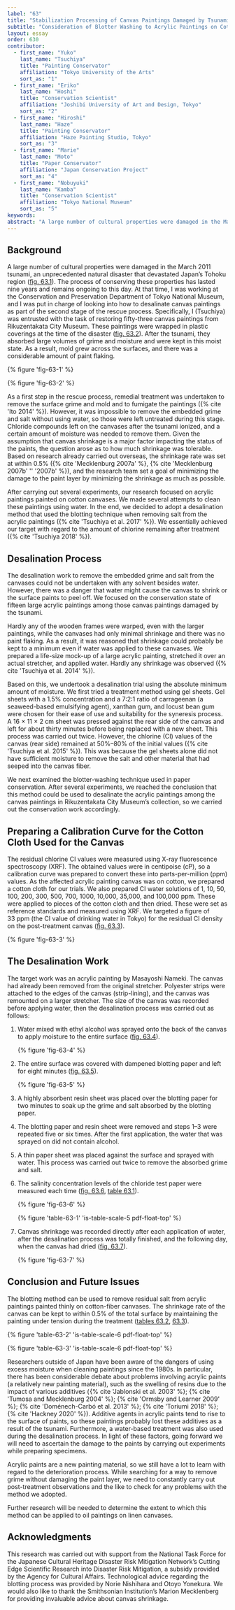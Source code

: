 ```yaml
---
label: "63"
title: "Stabilization Processing of Canvas Paintings Damaged by Tsunami"
subtitle: "Consideration of Blotter Washing to Acrylic Paintings on Cotton Canvas "
layout: essay
order: 630
contributor:
  - first_name: "Yuko"
    last_name: "Tsuchiya"
    title: "Painting Conservator"
    affiliation: "Tokyo University of the Arts"
    sort_as: "1"
  - first_name: "Eriko"
    last_name: "Hoshi"
    title: "Conservation Scientist"
    affiliation: "Joshibi University of Art and Design, Tokyo"
    sort_as: "2"
  - first_name: "Hiroshi"
    last_name: "Haze"
    title: "Painting Conservator"
    affiliation: "Haze Painting Studio, Tokyo"
    sort_as: "3"
  - first_name: "Marie"
    last_name: "Moto"
    title: "Paper Conservator"
    affiliation: "Japan Conservation Project"
    sort_as: "4"
  - first_name: "Nobuyuki"
    last_name: "Kamba"
    title: "Conservation Scientist"
    affiliation: "Tokyo National Museum"
    sort_as: "5"
keywords:
abstract: "A large number of cultural properties were damaged in the March 2011 tsunami that devastated Japan’s Tohoku region. A problem arises when we are faced with removing salt matter from paintings: salts absorb moisture from the atmosphere, and that moisture can promote deformation of the support. The Tokyo National Museum began in 2011 to research methods for removal of salt matter from paintings on canvas. Through a number of experiments, methods of desalination were developed for acrylic paintings on cotton canvas. In one method, the canvas was temporarily removed from its original wooden frame, edge-lined with polyester cloth, and stretched on a temporary frame. Water was sprayed on the reverse and moisture absorbed with blotting paper. Experiments that followed confirmed that the amount of moisture and the period of immersion influenced the removal of remaining salts. Using techniques from paper conservation, moistened blotting paper was used as a compress, and water containing dissolved salts was removed as quickly as possible using polymer sheets. This process was repeated several times for desalination. As a result, it was possible to control the contraction of the canvas to about 0.3%, and the chloride concentration was reduced to about what is contained in tap water in Tokyo."
---
```


## Background

A large number of cultural properties were damaged in the March 2011 tsunami, an unprecedented natural disaster that devastated Japan’s Tohoku region ([fig. 63.1](#fig-63-1)). The process of conserving these properties has lasted nine years and remains ongoing to this day. At that time, I was working at the Conservation and Preservation Department of Tokyo National Museum, and I was put in charge of looking into how to desalinate canvas paintings as part of the second stage of the rescue process. Specifically, I (Tsuchiya) was entrusted with the task of restoring fifty-three canvas paintings from Rikuzentakata City Museum. These paintings were wrapped in plastic coverings at the time of the disaster ([fig. 63.2](#fig-63-2)). After the tsunami, they absorbed large volumes of grime and moisture and were kept in this moist state. As a result, mold grew across the surfaces, and there was a considerable amount of paint flaking.

{% figure 'fig-63-1' %}

{% figure 'fig-63-2' %}

As a first step in the rescue process, remedial treatment was undertaken to remove the surface grime and mold and to fumigate the paintings ({% cite 'Ito 2014' %}). However, it was impossible to remove the embedded grime and salt without using water, so those were left untreated during this stage. Chloride compounds left on the canvases after the tsunami ionized, and a certain amount of moisture was needed to remove them. Given the assumption that canvas shrinkage is a major factor impacting the status of the paints, the question arose as to how much shrinkage was tolerable. Based on research already carried out overseas, the shrinkage rate was set at within 0.5% ({% cite 'Mecklenburg 2007a' %}, {% cite 'Mecklenburg 2007b' '' '2007b' %}), and the research team set a goal of minimizing the damage to the paint layer by minimizing the shrinkage as much as possible.

After carrying out several experiments, our research focused on acrylic paintings painted on cotton canvases. We made several attempts to clean these paintings using water. In the end, we decided to adopt a desalination method that used the blotting technique when removing salt from the acrylic paintings ({% cite 'Tsuchiya et al. 2017' %}). We essentially achieved our target with regard to the amount of chlorine remaining after treatment ({% cite 'Tsuchiya 2018' %}).

## Desalination Process

The desalination work to remove the embedded grime and salt from the canvases could not be undertaken with any solvent besides water. However, there was a danger that water might cause the canvas to shrink or the surface paints to peel off. We focused on the conservation state of fifteen large acrylic paintings among those canvas paintings damaged by the tsunami.

Hardly any of the wooden frames were warped, even with the larger paintings, while the canvases had only minimal shrinkage and there was no paint flaking. As a result, it was reasoned that shrinkage could probably be kept to a minimum even if water was applied to these canvases. We prepared a life-size mock-up of a large acrylic painting, stretched it over an actual stretcher, and applied water. Hardly any shrinkage was observed ({% cite 'Tsuchiya et al. 2014' %}).

Based on this, we undertook a desalination trial using the absolute minimum amount of moisture. We first tried a treatment method using gel sheets. Gel sheets with a 1.5% concentration and a 7:2:1 ratio of carrageenan (a seaweed-based emulsifying agent), xanthan gum, and locust bean gum were chosen for their ease of use and suitability for the syneresis process. A 16 × 11 × 2 cm sheet was pressed against the rear side of the canvas and left for about thirty minutes before being replaced with a new sheet. This process was carried out twice. However, the chlorine (CI) values of the canvas (rear side) remained at 50%–80% of the initial values ({% cite 'Tsuchiya et al. 2015' %}). This was because the gel sheets alone did not have sufficient moisture to remove the salt and other material that had seeped into the canvas fiber.

We next examined the blotter-washing technique used in paper conservation. After several experiments, we reached the conclusion that this method could be used to desalinate the acrylic paintings among the canvas paintings in Rikuzentakata City Museum’s collection, so we carried out the conservation work accordingly.

## Preparing a Calibration Curve for the Cotton Cloth Used for the Canvas

The residual chlorine CI values were measured using X-ray fluorescence spectroscopy (XRF). The obtained values were in centipoise (cP), so a calibration curve was prepared to convert these into parts-per-million (ppm) values. As the affected acrylic painting canvas was on cotton, we prepared a cotton cloth for our trials. We also prepared CI water solutions of 1, 10, 50, 100, 200, 300, 500, 700, 1000, 10,000, 35,000, and 100,000 ppm. These were applied to pieces of the cotton cloth and then dried. These were set as reference standards and measured using XRF. We targeted a figure of 33 ppm (the CI value of drinking water in Tokyo) for the residual CI density on the post-treatment canvas ([fig. 63.3](#fig-63-3)).

{% figure 'fig-63-3' %}

## The Desalination Work

The target work was an acrylic painting by Masayoshi Nameki. The canvas had already been removed from the original stretcher. Polyester strips were attached to the edges of the canvas (strip-lining), and the canvas was remounted on a larger stretcher. The size of the canvas was recorded before applying water, then the desalination process was carried out as follows:

<div class="illustrated-list">

1.  Water mixed with ethyl alcohol was sprayed onto the back of the canvas to apply moisture to the entire surface ([fig. 63.4](#fig-63-4)).

    {% figure 'fig-63-4' %}

2.  The entire surface was covered with dampened blotting paper and left for eight minutes ([fig. 63.5](#fig-63-5)).

    {% figure 'fig-63-5' %}

3.  A highly absorbent resin sheet was placed over the blotting paper for two minutes to soak up the grime and salt absorbed by the blotting paper.

4.  The blotting paper and resin sheet were removed and steps 1–3 were repeated five or six times. After the first application, the water that was sprayed on did not contain alcohol.

5.  A thin paper sheet was placed against the surface and sprayed with water. This process was carried out twice to remove the absorbed grime and salt.

6.  The salinity concentration levels of the chloride test paper were measured each time ([fig. 63.6](#fig-63-6), [table 63.1](#table-63-1)).

    {% figure 'fig-63-6' %}

    {% figure 'table-63-1' 'is-table-scale-5 pdf-float-top' %}

7.  Canvas shrinkage was recorded directly after each application of water, after the desalination process was totally finished, and the following day, when the canvas had dried ([fig. 63.7](#fig-63-7)).

    {% figure 'fig-63-7' %}

</div>

## Conclusion and Future Issues

The blotting method can be used to remove residual salt from acrylic paintings painted thinly on cotton-fiber canvases. The shrinkage rate of the canvas can be kept to within 0.5% of the total surface by maintaining the painting under tension during the treatment ([tables 63.2](#table-63-2), [63.3](#table-63-3)).

{% figure 'table-63-2' 'is-table-scale-6 pdf-float-top' %}

{% figure 'table-63-3' 'is-table-scale-6 pdf-float-top' %}

Researchers outside of Japan have been aware of the dangers of using excess moisture when cleaning paintings since the 1980s. In particular, there has been considerable debate about problems involving acrylic paints (a relatively new painting material), such as the swelling of resins due to the impact of various additives ( {% cite 'Jablonski et al. 2003' %}; {% cite 'Tumosa and Mecklenburg 2004' %}; {% cite 'Ormsby and Learner 2009' %}; {% cite 'Doménech-Carbó et al. 2013' %}; {% cite 'Toriumi 2018' %}; {% cite 'Hackney 2020' %}). Additive agents in acrylic paints tend to rise to the surface of paints, so these paintings probably lost these additives as a result of the tsunami. Furthermore, a water-based treatment was also used during the desalination process. In light of these factors, going forward we will need to ascertain the damage to the paints by carrying out experiments while preparing specimens.

Acrylic paints are a new painting material, so we still have a lot to learn with regard to the deterioration process. While searching for a way to remove grime without damaging the paint layer, we need to constantly carry out post-treatment observations and the like to check for any problems with the method we adopted.

Further research will be needed to determine the extent to which this method can be applied to oil paintings on linen canvases.

## Acknowledgments

This research was carried out with support from the National Task Force for the Japanese Cultural Heritage Disaster Risk Mitigation Network’s Cutting Edge Scientific Research into Disaster Risk Mitigation, a subsidy provided by the Agency for Cultural Affairs. Technological advice regarding the blotting process was provided by Norie Nishihara and Otoyo Yonekura. We would also like to thank the Smithsonian Institution’s Marion Mecklenberg for providing invaluable advice about canvas shrinkage.
